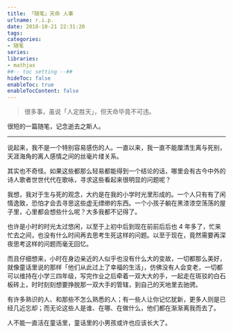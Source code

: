 ```yaml
---
title: 「随笔」天命 人事
urlname: r.i.p.
date: 2018-10-21 22:31:20
tags:
categories: 
- 随笔
series:
libraries:
- mathjax 
##-- toc setting --##
hideToc: false
enableToc: true
enableTocContent: false
---
```


> 很多事，虽说「人定胜天」，但天命毕竟不可违。

<!--more-->

很短的一篇随笔，记念逝去之斯人。

- - - - - - - - - - - - - - 

说起来，我不是一个特别容易感伤的人。一直以来，我一直不能厘清生离与死别，天涯海角的离人感情之间的丝毫片缕关系。

其实也不奇怪。如果这些都那么轻易都能得到一个结论的话，哪里会有古今中外的诗人歌者世世代代在歌咏，寻求这些看起来很明显的问题呢？

我想，我对于生与死的观念，大约是在我的小学时光里形成的。一个人只有有了闲情逸致，恐怕才会去寻思这些虚无缥缈的东西。一个小孩子躺在黑漆漆空荡荡的屋子里，心里都会想些什么呢？大多我都不记得了。

也许是小时的时光太过悠闲，以至于上初中后到现在前前后后也 4 年多了，忙来忙去之间，也没有什么时间再去思考生死这样的问题。以至于现在，竟然需要再深夜思考这样的问题而毫无回忆。

而且仔细想来，小时在身边亲近的人似乎也没有什么大的变故，一切都那么美好，就像童话里说的那样「他们从此过上了幸福的生活」，仿佛没有人会变老，一切都可以维持在小学三四年级，写完作业之后牵着一双大大的手，一起走在斑驳的白石板砖上，时时刻刻想要挣脱那一双大手的管辖，到自己的天地里去驰骋。

有许多熟识的人、和那些不怎么熟悉的人；有一些人让你记忆犹新，更多人则是已经几近忘却；而无论这些人是谁、在哪、在做什么，他们都在渐渐离我而去了。

人不能一直活在童话里，童话里的小男孩或许也应该长大了。
